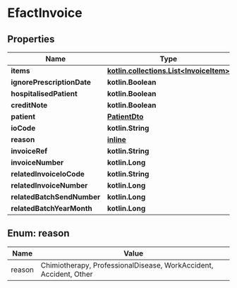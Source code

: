 
# EfactInvoice

## Properties
Name | Type | Description | Notes
------------ | ------------- | ------------- | -------------
**items** | [**kotlin.collections.List&lt;InvoiceItem&gt;**](InvoiceItem.md) |  |
**ignorePrescriptionDate** | **kotlin.Boolean** |  |
**hospitalisedPatient** | **kotlin.Boolean** |  |
**creditNote** | **kotlin.Boolean** |  |
**patient** | [**PatientDto**](PatientDto.md) |  |  [optional]
**ioCode** | **kotlin.String** |  |  [optional]
**reason** | [**inline**](#ReasonEnum) |  |  [optional]
**invoiceRef** | **kotlin.String** |  |  [optional]
**invoiceNumber** | **kotlin.Long** |  |  [optional]
**relatedInvoiceIoCode** | **kotlin.String** |  |  [optional]
**relatedInvoiceNumber** | **kotlin.Long** |  |  [optional]
**relatedBatchSendNumber** | **kotlin.Long** |  |  [optional]
**relatedBatchYearMonth** | **kotlin.Long** |  |  [optional]


<a name="ReasonEnum"></a>
## Enum: reason
Name | Value
---- | -----
reason | Chimiotherapy, ProfessionalDisease, WorkAccident, Accident, Other

